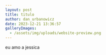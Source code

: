 ```yaml
---
layout: post
title: titulo
author: dan_urbanowicz
date: 2023-12-21 13:36:57
galleryImages:
  - /assets/img/uploads/website-preview.png
---
```

e﻿u amo a jessica